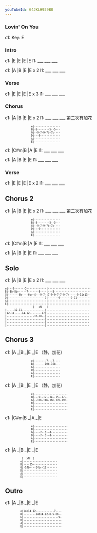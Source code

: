 ```yaml
---
youTubeId: G4JKLH929B0
---
```


### Lovin' On You

c1: Key: E

### Intro

c1: |E  |E  |E  |E
l1:  ___ ___ ___

c1: |A  |B  |E  |E x 2
l1:  ___ ___ ___

### Verse

c1: |E  |E  |E  |E x 3
l1:  ___ ___ ___

### Chorus

c1: |A  |B  |E  |E x 2
l1:  ___ ___ ___      第二次有加花

<span style="font-size:0.7em; scroll-snap-stop: always; scroll-snap-align: start;">

```
                 e|-----------------
                 B|-8--------5--5---
                 G|--9-7-9-7b-7b----
                 D|---9-------------
                 A|-----------------
                 E|-----------------
```
</span>

c1: |C#m|B  |A  |E
l1:  ___ ___ ___

c1: |A  |B  |E  |E
l1:  ___ ___ ___

### Verse

c1: |E  |E  |E  |E x 2
l1:  ___ ___ ___

## Chorus 2

c1: |A  |B  |E  |E x 2
l1:  ___ ___ ___      第二次有加花

<span style="font-size:0.7em; scroll-snap-stop: always; scroll-snap-align: start;">

```
                 e|-----------------
                 B|-8--------5--5---
                 G|--9-7-9-7b-7b----
                 D|---9-------------
                 A|-----------------
                 E|-----------------
```
</span>

c1: |C#m|B  |A  |E
l1:  ___ ___ ___

c1: |A  |B  |E  |E
l1:  ___ ___ ___

## Solo

c1: |A  |B  |E  |E x 2
l1:  ___ ___ ___

<span style="font-size:0.7em; scroll-snap-stop: always; scroll-snap-align: start;">

```
e|---9-------5-------------|----------------------------
B|-8b-8br-----7-------8----|---8------------------------
G|-------6b----6br-4---9-7-|7-9-9-7-7-9-7\-----9-11s13--
D|------------------------9|-------9-------9-11---------
A|-------------------------|----------------------------
E|-------------------------|----------------------------
                  [   xN   ]
|-----12-11---------------|----------------------------
|12-14-----14-12--------17|----------------------------
|------------------16-18--|----------------------------
|-------------------------|----------------------------
|-------------------------|----------------------------
|-------------------------|----------------------------
```
</span>


## Chorus 3

c1: |A _|B _|E _|E （静，加花）

<span style="font-size:0.7em; scroll-snap-stop: always; scroll-snap-align: start;">

```
                 e|--------7---7----
                 B|-------10b-10b---
                 G|-----------------
                 D|-----------------
                 A|-----------------
                 E|-----------------
```
</span>

c1: |A _|B _|E _|E （静，加花）

<span style="font-size:0.7em; scroll-snap-stop: always; scroll-snap-align: start;">

```
                 e|----------------------
                 B|---9--12--14--15--17--
                 G|--11b-14b-16b-17b-19b-
                 D|----------------------
                 A|----------------------
                 E|----------------------
```
</span>

c1: |C#m|B _|A _|E

<span style="font-size:0.7em; scroll-snap-stop: always; scroll-snap-align: start;">

```
                 e|----------------------
                 B|----------------------
                 G|----7--6--4-----------
                 D|----7--6--4-----------
                 A|----------------------
                 E|----------------------
```
</span>

c1: |A _|B _|E _|E

<span style="font-size:0.7em; scroll-snap-stop: always; scroll-snap-align: start;">

```
           [  xN  ]
          e|----------------------
          B|----15----------------
          G|-14b----14br-12-------
          D|----------------------
          A|----------------------
          E|----------------------
```
</span>

## Outro

c1: |A _|B _|E _|E

<span style="font-size:0.7em; scroll-snap-stop: always; scroll-snap-align: start;">

```
          e|14b14-12------------7----
          B|--------14b14-12-8-9-8b--
          G|-----------------------9-
          D|-------------------------
          A|-------------------------
          E|-------------------------
```
</span>

